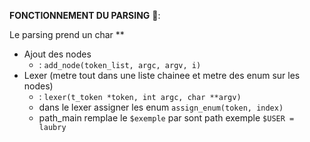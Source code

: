 **FONCTIONNEMENT DU PARSING** 🔄:

Le parsing prend un char **
- Ajout des nodes
  - : `add_node(token_list, argc, argv, i)`
- Lexer (metre tout dans une liste chainee et metre des enum sur les nodes)
  - : `lexer(t_token *token, int argc, char **argv)`
  - dans le lexer assigner les enum `assign_enum(token, index)`
  - path_main remplae le `$exemple` par sont path exemple `$USER = laubry`
